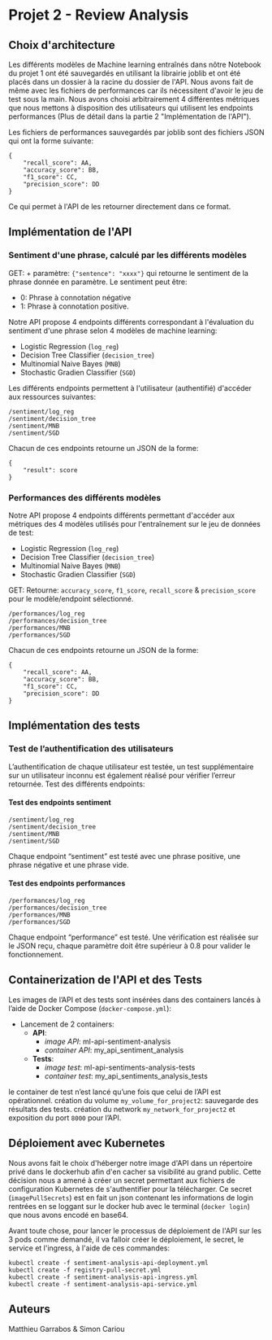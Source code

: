 # Projet 2 - Review Analysis

## Choix d'architecture

Les différents modèles de Machine learning entraînés dans nôtre Notebook du projet 1 ont été sauvegardés en utilisant la librairie joblib et ont été placés dans un dossier à la racine du dossier de l'API. Nous avons fait de même avec les fichiers de performances car ils nécessitent d'avoir le jeu de test sous la main. Nous avons choisi arbitrairement 4 différentes métriques que nous mettons à disposition des utilisateurs qui utilisent les endpoints performances (Plus de détail dans la partie 2 "Implémentation de l'API").

Les fichiers de performances sauvegardés par joblib sont des fichiers JSON qui ont la forme suivante:
```
{
    "recall_score": AA,
    "accuracy_score": BB,
    "f1_score": CC,
    "precision_score": DD
}
```

Ce qui permet à l'API de les retourner directement dans ce format.

## Implémentation de l'API

### Sentiment d'une phrase, calculé par les différents modèles

GET: + paramètre: `{"sentence": "xxxx"}` qui retourne le sentiment de la phrase donnée en paramètre. Le sentiment peut être:
* 0: Phrase à connotation négative
* 1: Phrase à connotation positive. 

Notre API propose 4 endpoints différents correspondant à l'évaluation du sentiment d'une phrase selon 4 modèles de machine learning:
- Logistic Regression (`log_reg`)
- Decision Tree Classifier (`decision_tree`)
- Multinomial Naive Bayes (`MNB`)
- Stochastic Gradien Classifier (`SGD`) 

Les différents endpoints permettent à l'utilisateur (authentifié) d'accéder aux ressources suivantes:
```
/sentiment/log_reg
/sentiment/decision_tree
/sentiment/MNB
/sentiment/SGD
```

Chacun de ces endpoints retourne un JSON de la forme:

```
{
    "result": score
}
```

### Performances des différents modèles

Notre API propose 4 endpoints différents permettant d'accéder aux métriques des 4 modèles utilisés pour l'entraînement sur le jeu de données de test:
- Logistic Regression (`log_reg`)
- Decision Tree Classifier (`decision_tree`)
- Multinomial Naive Bayes (`MNB`)
- Stochastic Gradien Classifier (`SGD`) 

GET: Retourne: `accuracy_score`, `f1_score`, `recall_score` & `precision_score` pour le modèle/endpoint sélectionné.
```
/performances/log_reg
/performances/decision_tree
/performances/MNB
/performances/SGD
```

Chacun de ces endpoints retourne un JSON de la forme:
```
{
    "recall_score": AA,
    "accuracy_score": BB,
    "f1_score": CC,
    "precision_score": DD
}
```

## Implémentation des tests

### Test de l’authentification des utilisateurs

L’authentification de chaque utilisateur est testée, un test supplémentaire sur un utilisateur inconnu est également réalisé pour vérifier l’erreur retournée.
Test des différents endpoints:

#### Test des endpoints sentiment

```
/sentiment/log_reg
/sentiment/decision_tree
/sentiment/MNB
/sentiment/SGD
```

Chaque endpoint “sentiment” est testé avec une phrase positive, une phrase négative et une phrase vide.

#### Test des endpoints performances

```
/performances/log_reg
/performances/decision_tree
/performances/MNB
/performances/SGD
```
Chaque endpoint “performance” est testé. Une vérification est réalisée sur le JSON reçu, chaque paramètre doit être supérieur à 0.8 pour valider le fonctionnement.


## Containerization de l'API et des Tests

Les images de l’API et des tests sont insérées dans des containers lancés à l’aide de Docker Compose (`docker-compose.yml`):
- Lancement de 2 containers:
    - **API**:
        - *image API*: ml-api-sentiment-analysis
        - *container API*: my_api_sentiment_analysis
    - **Tests**:
        - *image test*: ml-api-sentiments-analysis-tests
        - *container test*: my_api_sentiments_analysis_tests

le container de test n’est lancé qu’une fois que celui de l’API est opérationnel.
création du volume `my_volume_for_project2`: sauvegarde des résultats des tests.
création du network `my_network_for_project2` et exposition du port `8000` pour l’API.

## Déploiement avec Kubernetes

Nous avons fait le choix d'héberger notre image d'API dans un répertoire privé dans le dockerhub afin d'en cacher sa visibilité au grand public. Cette décision nous a amené à créer un secret permettant aux fichiers de configuration Kubernetes de s'authentifier pour la télécharger.
Ce secret (`imagePullSecrets`) est en fait un json contenant les informations de login rentrées en se loggant sur le docker hub avec le terminal (`docker login`) que nous avons encodé en base64.

Avant toute chose, pour lancer le processus de déploiement de l'API sur les 3 pods comme demandé, il va falloir créer le déploiement, le secret, le service et l'ingress, à l'aide de ces commandes:

```
kubectl create -f sentiment-analysis-api-deployment.yml
kubectl create -f registry-pull-secret.yml
kubectl create -f sentiment-analysis-api-ingress.yml
kubectl create -f sentiment-analysis-api-service.yml 
```

## Auteurs

Matthieu Garrabos & Simon Cariou

